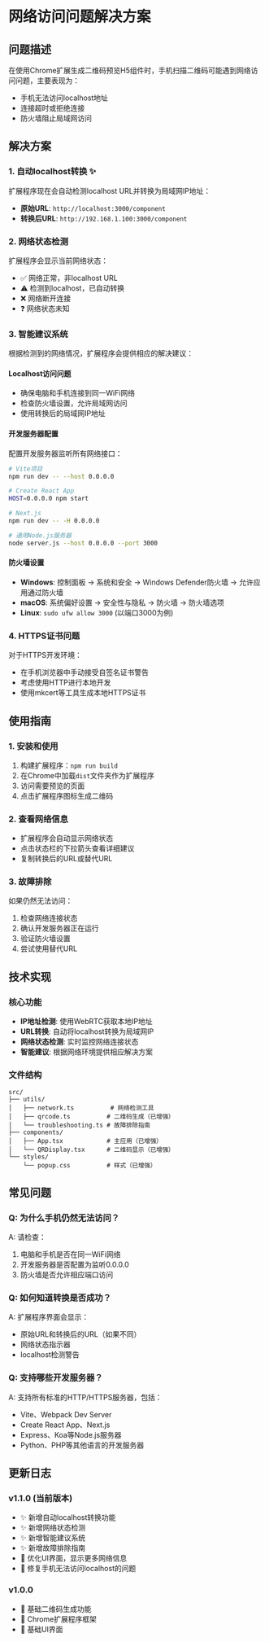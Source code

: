 # 网络访问问题解决方案

## 问题描述

在使用Chrome扩展生成二维码预览H5组件时，手机扫描二维码可能遇到网络访问问题，主要表现为：
- 手机无法访问localhost地址
- 连接超时或拒绝连接
- 防火墙阻止局域网访问

## 解决方案

### 1. 自动localhost转换 ✨

扩展程序现在会自动检测localhost URL并转换为局域网IP地址：
- **原始URL**: `http://localhost:3000/component`
- **转换后URL**: `http://192.168.1.100:3000/component`

### 2. 网络状态检测

扩展程序会显示当前网络状态：
- ✅ 网络正常，非localhost URL
- ⚠️ 检测到localhost，已自动转换
- ❌ 网络断开连接
- ❓ 网络状态未知

### 3. 智能建议系统

根据检测到的网络情况，扩展程序会提供相应的解决建议：

#### Localhost访问问题
- 确保电脑和手机连接到同一WiFi网络
- 检查防火墙设置，允许局域网访问
- 使用转换后的局域网IP地址

#### 开发服务器配置
配置开发服务器监听所有网络接口：

```bash
# Vite项目
npm run dev -- --host 0.0.0.0

# Create React App
HOST=0.0.0.0 npm start

# Next.js
npm run dev -- -H 0.0.0.0

# 通用Node.js服务器
node server.js --host 0.0.0.0 --port 3000
```

#### 防火墙设置
- **Windows**: 控制面板 → 系统和安全 → Windows Defender防火墙 → 允许应用通过防火墙
- **macOS**: 系统偏好设置 → 安全性与隐私 → 防火墙 → 防火墙选项
- **Linux**: `sudo ufw allow 3000` (以端口3000为例)

### 4. HTTPS证书问题

对于HTTPS开发环境：
- 在手机浏览器中手动接受自签名证书警告
- 考虑使用HTTP进行本地开发
- 使用mkcert等工具生成本地HTTPS证书

## 使用指南

### 1. 安装和使用
1. 构建扩展程序：`npm run build`
2. 在Chrome中加载`dist`文件夹作为扩展程序
3. 访问需要预览的页面
4. 点击扩展程序图标生成二维码

### 2. 查看网络信息
- 扩展程序会自动显示网络状态
- 点击状态栏的下拉箭头查看详细建议
- 复制转换后的URL或替代URL

### 3. 故障排除
如果仍然无法访问：
1. 检查网络连接状态
2. 确认开发服务器正在运行
3. 验证防火墙设置
4. 尝试使用替代URL

## 技术实现

### 核心功能
- **IP地址检测**: 使用WebRTC获取本地IP地址
- **URL转换**: 自动将localhost转换为局域网IP
- **网络状态检测**: 实时监控网络连接状态
- **智能建议**: 根据网络环境提供相应解决方案

### 文件结构
```
src/
├── utils/
│   ├── network.ts          # 网络检测工具
│   ├── qrcode.ts          # 二维码生成（已增强）
│   └── troubleshooting.ts # 故障排除指南
├── components/
│   ├── App.tsx            # 主应用（已增强）
│   └── QRDisplay.tsx      # 二维码显示（已增强）
└── styles/
    └── popup.css          # 样式（已增强）
```

## 常见问题

### Q: 为什么手机仍然无法访问？
A: 请检查：
1. 电脑和手机是否在同一WiFi网络
2. 开发服务器是否配置为监听0.0.0.0
3. 防火墙是否允许相应端口访问

### Q: 如何知道转换是否成功？
A: 扩展程序界面会显示：
- 原始URL和转换后的URL（如果不同）
- 网络状态指示器
- localhost检测警告

### Q: 支持哪些开发服务器？
A: 支持所有标准的HTTP/HTTPS服务器，包括：
- Vite、Webpack Dev Server
- Create React App、Next.js
- Express、Koa等Node.js服务器
- Python、PHP等其他语言的开发服务器

## 更新日志

### v1.1.0 (当前版本)
- ✨ 新增自动localhost转换功能
- ✨ 新增网络状态检测
- ✨ 新增智能建议系统
- ✨ 新增故障排除指南
- 🎨 优化UI界面，显示更多网络信息
- 🐛 修复手机无法访问localhost的问题

### v1.0.0
- 🎉 基础二维码生成功能
- 📱 Chrome扩展程序框架
- 🎨 基础UI界面
